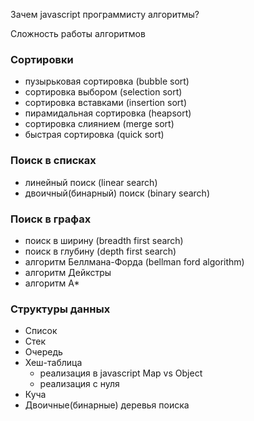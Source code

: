 Зачем javascript программисту алгоритмы?

Сложность работы алгоритмов

### Сортировки
- пузырьковая сортировка (bubble sort)
- сортировка выбором (selection sort)
- сортировка вставками (insertion sort)
- пирамидальная сортировка (heapsort)
- сортировка слиянием (merge sort)
- быстрая сортировка (quick sort)

### Поиск в списках
- линейный поиск (linear search)
- двоичный(бинарный) поиск (binary search)

### Поиск в графах
- поиск в ширину (breadth first search)
- поиск в глубину (depth first search)
- алгоритм Беллмана-Форда (bellman ford algorithm)
- алгоритм Дейкстры
- алгоритм А*

### Структуры данных
- Список
- Стек
- Очередь
- Хеш-таблица
  - реализация в javascript Map vs Object
  - реализация с нуля
- Куча
- Двоичные(бинарные) деревья поиска
